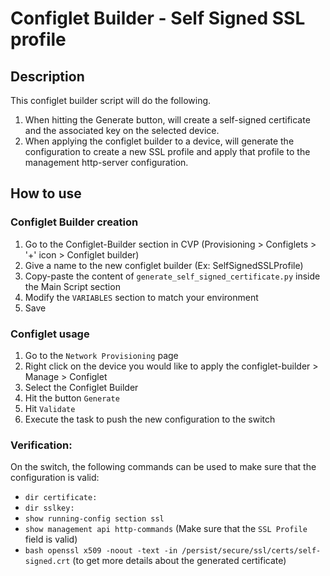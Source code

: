 # Configlet Builder - Self Signed SSL profile 
## Description
This configlet builder script will do the following. 
1. When hitting the Generate button, will create a self-signed certificate and the associated key on the selected device. 
2. When applying the configlet builder to a device, will generate the configuration to create a new SSL profile and apply that profile to the management http-server configuration. 


## How to use
### Configlet Builder creation
1. Go to the Configlet-Builder section in CVP (Provisioning > Configlets > '+' icon >  Configlet builder)
2. Give a name to the new configlet builder (Ex: SelfSignedSSLProfile)
3. Copy-paste the content of `generate_self_signed_certificate.py` inside the Main Script section
4. Modify the `VARIABLES` section to match your environment
5. Save

### Configlet usage
1. Go to the `Network Provisioning` page
2. Right click on the device you would like to apply the configlet-builder > Manage > Configlet
3. Select the Configlet Builder
4. Hit the button `Generate`
5. Hit `Validate`
6. Execute the task to push the new configuration to the switch


### Verification: 
On the switch, the following commands can be used to make sure that the configuration is valid: 
* `dir certificate:`
* `dir sslkey:`
* `show running-config section ssl`
* `show management api http-commands` (Make sure that the `SSL Profile` field is valid)
* `bash openssl x509 -noout -text -in /persist/secure/ssl/certs/self-signed.crt` (to get more details about the generated certificate)
